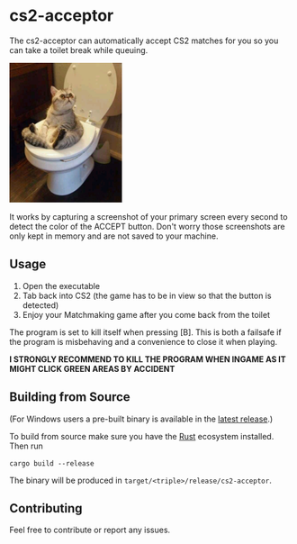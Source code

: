 # cs2-acceptor

The cs2-acceptor can automatically accept CS2 matches for you so you can take a toilet break while queuing.

<img src="https://raw.githubusercontent.com/michihupf/cs2-acceptor/refs/heads/master/toilet-cat.jpg" alt="drawing" width="200"/>

It works by capturing a screenshot of your primary screen every second to detect the color of the ACCEPT button.
Don't worry those screenshots are only kept in memory and are not saved to your machine.

## Usage

1. Open the executable
2. Tab back into CS2 (the game has to be in view so that the button is detected)
3. Enjoy your Matchmaking game after you come back from the toilet

The program is set to kill itself when pressing [B]. This is both a failsafe if the program is misbehaving and a convenience to close it when playing.

**I STRONGLY RECOMMEND TO KILL THE PROGRAM WHEN INGAME AS IT MIGHT CLICK GREEN AREAS BY ACCIDENT**

## Building from Source
(For Windows users a pre-built binary is available in the [latest release](https://github.com/michihupf/cs2-acceptor/releases/tag/release).)

To build from source make sure you have the [Rust](https://www.rust-lang.org/tools/install) ecosystem installed. Then run

```
cargo build --release
```

The binary will be produced in `target/<triple>/release/cs2-acceptor`.

## Contributing
Feel free to contribute or report any issues.

